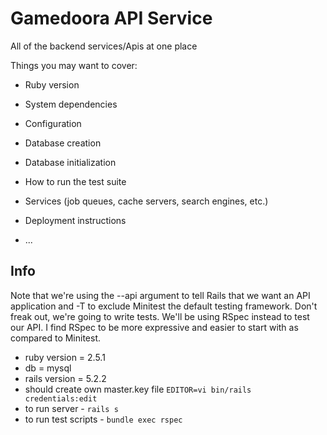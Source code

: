 # Gamedoora API Service

All of the backend services/Apis at one place

Things you may want to cover:

* Ruby version

* System dependencies

* Configuration

* Database creation

* Database initialization

* How to run the test suite

* Services (job queues, cache servers, search engines, etc.)

* Deployment instructions

* ...


## Info
Note that we're using the --api argument to tell Rails that we want an API application and -T to exclude Minitest the default testing framework. Don't freak out, we're going to write tests. We'll be using RSpec instead to test our API. I find RSpec to be more expressive and easier to start with as compared to Minitest.
* ruby version = 2.5.1
* db = mysql
* rails version = 5.2.2
* should create own master.key file ```EDITOR=vi bin/rails credentials:edit```
* to run server - ```rails s```
* to run test scripts - ```bundle exec rspec```  
